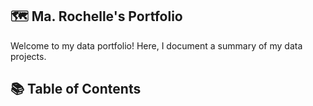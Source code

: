 ## 🗺 Ma. Rochelle's Portfolio

Welcome to my data portfolio! Here, I document a summary of my data projects.

## 📚 Table of Contents

<!---
MariaGelvison/MariaGelvison is a ✨ special ✨ repository because its `README.md` (this file) appears on your GitHub profile.
You can click the Preview link to take a look at your changes.
--->

